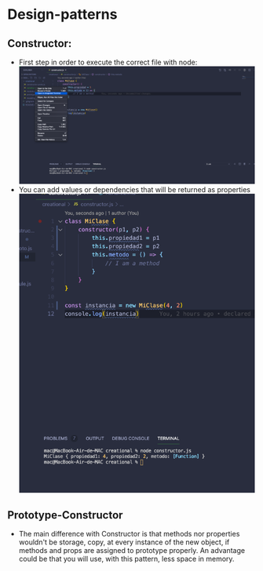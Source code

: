 # Design-patterns


## Constructor:
+ First step in order to execute the correct file with node: 
![image info](./assets/constructor-instructions.png)
+ You can add values or dependencies that will be returned as properties
![image info](./assets/newArgsConstructor.png)

## Prototype-Constructor
+ The main difference with Constructor is that methods nor properties wouldn't be storage, copy, at every instance of the new object, if methods and props are assigned to prototype properly. An advantage could be that you will use, with this pattern, less space in memory.